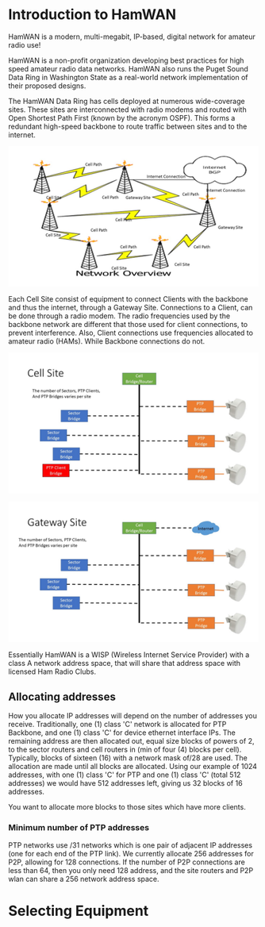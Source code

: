 # Introduction to HamWAN

HamWAN is a modern, multi-megabit, IP-based, digital network for amateur radio use!

HamWAN is a non-profit organization developing best practices for high speed amateur 
radio data networks. HamWAN also runs the Puget Sound Data Ring in Washington State as 
a real-world network implementation of their proposed designs.

The HamWAN Data Ring has cells deployed at numerous wide-coverage sites. These sites 
are interconnected with radio modems and routed with Open Shortest Path First (known 
by the acronym OSPF). This forms a redundant high-speed backbone to route traffic 
between sites and to the internet.

![HamWAN1](./images/HamWAN_Network.jpg "Simplified diagram of a HamWAN network")

Each Cell Site consist of equipment to connect Clients with the backbone and 
thus the internet, through a Gateway Site. Connections to a Client, can be done through
a radio modem. The radio frequencies used by the backbone network are different that those 
used for client connections, to prevent interference. Also, Client connections use frequencies 
allocated to amateur radio (HAMs). While Backbone connections do not.

![HamWAN2](./images/CellSite_Block.jpg "HamWAN Cell Site Block Diagram")

![HamWAN2](./images/GatewaySite_Block.jpg "HamWAN Gateway Site Block Diagram")

Essentially HamWAN is a WISP (Wireless Internet Service Provider) with a class A network address
space, that will share that address space with licensed Ham Radio Clubs.



## Allocating addresses
How you allocate IP addresses will depend on the number of addresses you receive. Traditionally, 
one (1) class 'C' network is allocated for PTP Backbone, and one (1) class 'C' for device 
ethernet interface IPs. The remaining address are then allocated out, equal size blocks of
powers of 2, to the sector routers and cell routers in (min of four (4) blocks per cell). 
Typically, blocks of sixteen (16) with a network mask of/28 are used. The allocation are 
made until all blocks are allocated. Using our example of 1024 addresses, with one (1) 
class 'C' for PTP and one (1) class 'C' (total 512 addresses) we would have 512 addresses 
left, giving us 32 blocks of 16 addresses. 

You want to allocate more blocks to those sites which have more clients.

### Minimum number of PTP addresses
PTP networks use /31 networks which is one pair of adjacent IP addresses (one for each end
of the PTP link). We currently allocate 256 addresses for P2P, allowing for 128 connections.
If the number of P2P connections are less than 64, then you only need 128 address, and the 
site routers and P2P wlan can share a 256 network address space.

# Selecting Equipment
